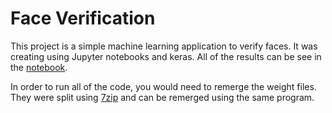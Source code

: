 # Face Verification

This project is a simple machine learning application to verify faces. It was creating using Jupyter notebooks and keras. All of the results can be see in the [notebook](https://github.com/Bren077s/FaceVerification/blob/master/FaceVerification.ipynb).

In order to run all of the code, you would need to remerge the weight files. They were split using [7zip](http://www.7-zip.org/download.html) and can be remerged using the same program.
